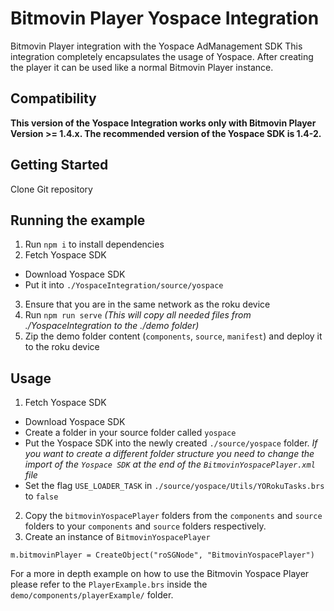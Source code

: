 # Bitmovin Player Yospace Integration
Bitmovin Player integration with the Yospace AdManagement SDK
This integration completely encapsulates the usage of Yospace. After creating the player it can be used like a normal Bitmovin Player instance.

## Compatibility
**This version of the Yospace Integration works only with Bitmovin Player Version >= 1.4.x.
The recommended version of the Yospace SDK is 1.4-2.**

## Getting Started
Clone Git repository

## Running the example
1. Run `npm i` to install dependencies
2. Fetch Yospace SDK
  - Download Yospace SDK
  - Put it into `./YospaceIntegration/source/yospace`
3. Ensure that you are in the same network as the roku device
4. Run `npm run serve`
  _(This will copy all needed files from ./YospaceIntegration to the ./demo folder)_
5. Zip the demo folder content (`components`, `source`, `manifest`) and deploy it to the roku device

## Usage
1. Fetch Yospace SDK
  - Download Yospace SDK
  - Create a folder in your source folder called `yospace`
  - Put the Yospace SDK into the newly created `./source/yospace` folder. _If you want to create a different folder structure you need to change the import of the `Yospace SDK` at the end of the `BitmovinYospacePlayer.xml` file_
  - Set the flag `USE_LOADER_TASK` in `./source/yospace/Utils/YORokuTasks.brs` to `false`
2. Copy the `bitmovinYospacePlayer` folders from the `components` and `source` folders to your `components` and `source` folders respectively.
3. Create an instance of `BitmovinYospacePlayer`
  ```Brightscript
  m.bitmovinPlayer = CreateObject("roSGNode", "BitmovinYospacePlayer")
  ```

  For a more in depth example on how to use the Bitmovin Yospace Player please refer to the `PlayerExample.brs` inside the `demo/components/playerExample/` folder.
